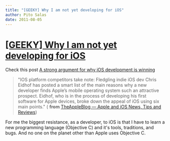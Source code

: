 ```yaml
---
title: "[GEEKY] Why I am not yet developing for iOS"
author: Pito Salas
date: 2011-08-05
---
```

# [[GEEKY] Why I am not yet developing for iOS](None)




Check this post [A strong argument for why iOS development is
winning](<http://feedproxy.google.com/~r/TheAppleBlog/~3/krBkGLrizAY/>)

> "IOS platform competitors take note: Fledgling indie iOS dev Chris Eidhof
> has posted a smart list of the main reasons why a new developer finds
> Apple’s mobile operating system such an attractive prospect. Eidhof, who is
> in the process of developing his first software for Apple devices, broke
> down the appeal of iOS using six main points." ( **from** [TheAppleBlog —
> Apple and iOS News, Tips and
> Reviews](<http://feeds.feedburner.com/theappleblog>))

For me the biggest resistance, as a developer, to iOS is that I have to learn
a new programming language (Objective C) and it's tools, traditions, and bugs.
And no one on the planet other than Apple uses Objective C.


